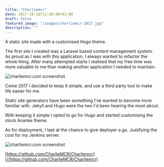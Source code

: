 ```yaml
---
title: "Charliemcr"
date: 2017-10-14T11:50:09+01:00
draft: false
featured_image: "/images/charliemcr-2017.jpg"
description: ""
---
```


A static site made with a customised Hugo theme.

The first site I created was a Laravel based content management system. As proud as I was with this application, I always wanted to refactor the whole thing. After many attempted starts I realised that my free time was more valuable to me than making another application I needed to maintain.

![charliemcr.com screenshot](/images/CharlieMcr-2015.png "charliemcr.com screenshot")

Come 2017 I decided to keep it simple, and use a third party tool to make life easier for me.

Static site generators have been something I've wanted to become more familiar with. Jekyll and Hugo were the two I'd been hearing the most about.

With keeping it simple I opted to go for Hugo and started customising the stock Ananke theme.

As for deployment, I lept at the chance to give deployer a go. Justifying the cost for my Jenkins server.

![charliemcr.com screenshot](/images/charliemcr-2017.jpg "charliemcr.com screenshot")

[https://github.com/CharlieMCR/Charliemcr](//https://github.com/CharlieMCR/Charliemcr)
